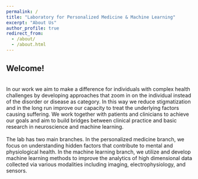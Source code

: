 ```yaml
---
permalink: /
title: "Laboratory for Personalized Medicine & Machine Learning"
excerpt: "About Us"
author_profile: true
redirect_from: 
  - /about/
  - /about.html
---
```


## Welcome!
<br>
In our work we aim to make a difference for individuals with complex health challenges by developing approaches that zoom in on the individual instead of the disorder or disease as category. In this way we reduce stigmatization and in the long run improve our capacity to treat the underlying factors causing suffering. We work together with patients and clinicians to achieve our goals and aim to build bridges between clinical practice and basic research in neuroscience and machine learning.
<br>
<br>
The lab has two main branches. In the personalized medicine branch, we focus on understanding hidden factors that contribute to mental and physiological health. In the machine learning branch, we utilize and develop machine learning methods to improve the analytics of high dimensional data collected via various modalities including imaging, electrophysiology, and sensors.
